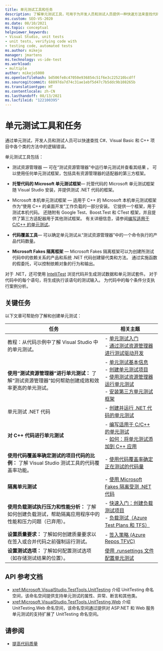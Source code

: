 ```yaml
---
title: 单元测试工具和任务
description: 了解单元测试工具，可用于为开发人员和测试人员提供一种快速方法来查找代码中的逻辑错误。
ms.custom: SEO-VS-2020
ms.date: 08/10/2021
ms.topic: conceptual
helpviewer_keywords:
- Visual Studio, unit tests
- unit tests, verifying code with
- testing code, automated tests
ms.author: mikejo
manager: jmartens
ms.technology: vs-ide-test
ms.workload:
- multiple
author: mikejo5000
ms.openlocfilehash: bd506fe8c47050e936854c51f6e3c225210bcdff
ms.sourcegitcommit: 68897da7d74c31ae1ebf5d47c7b5ddc9b108265b
ms.translationtype: HT
ms.contentlocale: zh-CN
ms.lasthandoff: 08/13/2021
ms.locfileid: "122100395"
---
```

# <a name="unit-test-tools-and-tasks"></a>单元测试工具和任务

通过单元测试，开发人员和测试人员可以快速查找 C#、Visual Basic 和 C++ 项目中各个类的方法中的逻辑错误。

单元测试工具包括：

* 测试资源管理器 &mdash; 可在“测试资源管理器”中运行单元测试并查看其结果 。 可以使用任何单元测试框架，包括具有资源管理器的适配器的第三方框架。

* **托管代码的 Microsoft 单元测试框架**&mdash; 托管代码的 Microsoft 单元测试框架随 Visual Studio 安装，并提供测试 .NET 代码的框架。

* Microsoft 本机单元测试框架 &mdash; 适用于 C++ 的 Microsoft 本机单元测试框架作为“使用 C++ 的桌面开发”工作负载的一部分安装。 它提供一个框架，用于测试本机代码。 还随附有 Google Test、Boost.Test 和 CTest 框架，并且提供了第三方适配器用于其他测试框架。 有关详细信息，请参阅[编写适用于 C/C++ 的单元测试](../test/writing-unit-tests-for-c-cpp.md)。

* **代码覆盖工具**&mdash; 可以确定单元测试从“测试资源管理器”中的一个命令执行的产品代码数量。

* **Microsoft Fakes 隔离框架** &mdash; Microsoft Fakes 隔离框架可以为创建所测试代码中的依赖关系的产品和系统 .NET 代码创建替代类和方法。 通过实施函数的假委托，可以控制依赖对象的行为和输出。

对于 .NET，还可使用 [IntelliTest](../test/generate-unit-tests-for-your-code-with-intellitest.md) 浏览代码并生成测试数据和单元测试套件。 对于代码中的每个语句，将生成执行该语句的测试输入。 为代码中的每个条件分支执行案例分析。

## <a name="key-tasks"></a>关键任务

以下文章可帮助你了解和创建单元测试：

|任务|相关主题|
|-|-----------------------|
|教程：从代码示例中了解 Visual Studio 中的单元测试。|- [单元测试入门](getting-started-with-unit-testing.md)<br />- [通过测试资源管理器进行测试驱动开发](../test/quick-start-test-driven-development-with-test-explorer.md)|
|**使用“测试资源管理器”进行单元测试：** 了解“测试资源管理器”如何帮助创建成效和效率更高的单元测试。|- [单元测试基本信息](../test/unit-test-basics.md)<br />- [创建单元测试项目](../test/create-a-unit-test-project.md)<br />- [使用测试资源管理器运行单元测试](../test/run-unit-tests-with-test-explorer.md)<br />- [安装第三方单元测试框架](../test/install-third-party-unit-test-frameworks.md)|
|单元测试 .NET 代码|- [创建并运行 .NET 代码的单元测试](../test/walkthrough-creating-and-running-unit-tests-for-managed-code.md)|
|**对 C++ 代码进行单元测试**|- [编写适用于 C/C++ 的单元测试](../test/writing-unit-tests-for-c-cpp.md)<br />- [如何：将单元测试添加到 C++ 应用](../test/how-to-use-microsoft-test-framework-for-cpp.md)|
|**使用代码覆盖率确定测试的项目代码的比例：** 了解 Visual Studio 测试工具的代码覆盖率功能。|- [使用代码覆盖率确定正在测试的代码量](../test/using-code-coverage-to-determine-how-much-code-is-being-tested.md)|
|**隔离单元测试**|- [使用 Microsoft Fakes 隔离受测 .NET 代码](../test/isolating-code-under-test-with-microsoft-fakes.md)|
|**使用负载测试执行压力和性能分析：** 了解如何创建负载测试，帮助隔离应用程序中的性能和压力问题（已弃用）。|- [快速入门：创建负载测试项目](../test/quickstart-create-a-load-test-project.md)<br />- [负载测试（Azure Test Plans 和 TFS）](/azure/devops/test/load-test/index?view=vsts&preserve-view=true)|
|**设置质量要求：** 了解如何创建质量要求以在签入或合并代码之前强制运行测试。|- [签入策略 (Azure Repos TFVC)](/azure/devops/repos/tfvc/add-check-policies?view=vsts&preserve-view=true)|
|**设置测试选项：** 了解如何配置测试选项（如存储测试结果的位置）。|[使用 .runsettings 文件配置单元测试](../test/configure-unit-tests-by-using-a-dot-runsettings-file.md)|

## <a name="api-reference-documentation"></a>API 参考文档

- <xref:Microsoft.VisualStudio.TestTools.UnitTesting> 介绍 UnitTesting 命名空间，该命名空间提供支持单元测试的属性、异常、断言和其他类。
- <xref:Microsoft.VisualStudio.TestTools.UnitTesting.Web> 介绍 UnitTesting.Web 命名空间，该命名空间通过提供对 ASP.NET 和 Web 服务单元测试的支持扩展了 UnitTesting 命名空间。

## <a name="see-also"></a>请参阅

- [提高代码质量](../test/improve-code-quality.md)